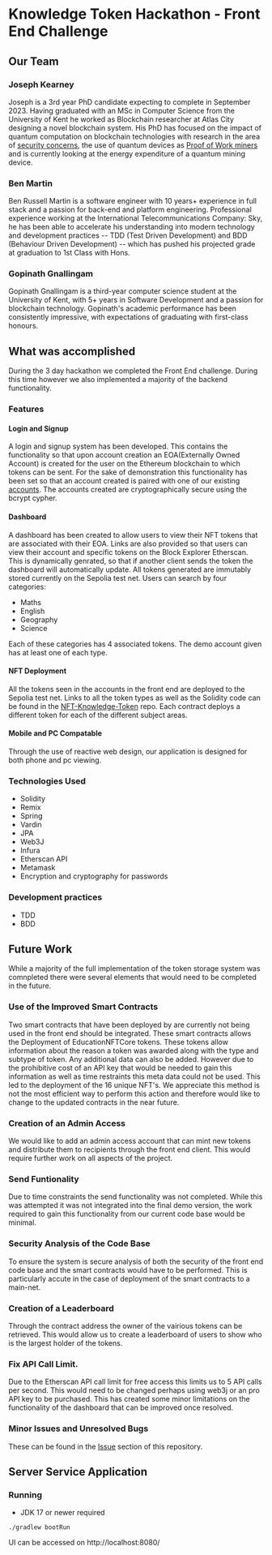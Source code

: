 # Knowledge Token Hackathon - Front End Challenge

## Our Team

### Joseph Kearney 

Joseph is a 3rd year PhD candidate expecting to complete in September 2023. Having graduated with an MSc in Computer Science from the University of Kent he worked as Blockchain researcher at Atlas City designing a novel blockchain system. His PhD has focused on the impact of quantum computation on blockchain technologies with research in the area of [security concerns](https://scholar.google.com/citations?view_op=view_citation&hl=en&user=txAlj-AAAAAJ&authuser=1&citation_for_view=txAlj-AAAAAJ:d1gkVwhDpl0C), the use of quantum devices as [Proof of Work miners](https://scholar.google.com/citations?view_op=view_citation&hl=en&user=txAlj-AAAAAJ&authuser=1&citation_for_view=txAlj-AAAAAJ:9yKSN-GCB0IC) and is currently looking at the energy expenditure of a quantum mining device. 

### Ben Martin

Ben Russell Martin is a software engineer with 10 years+ experience in full stack and a passion for back-end and platform engineering. Professional experience working at the International Telecommunications Company: Sky, he has been able to accelerate his understanding into modern technology and development practices -- TDD (Test Driven Development) and BDD (Behaviour Driven Development) -- which has pushed his projected grade at graduation to 1st Class with Hons.

### Gopinath Gnallingam

Gopinath Gnallingam is a third-year computer science student at the University of Kent, with 5+ years in Software Development and a passion for blockchain technology. Gopinath's academic performance has been consistently impressive, with expectations of graduating with first-class honours.

## What was accomplished 

During the 3 day hackathon we completed the Front End challenge. During this time however we also implemented a majority of the backend functionality. 

### Features

#### Login and Signup 

A login and signup system has been developed. This contains the functionality so that upon account creation an EOA(Externally Owned Account) is created for the user on the Ethereum blockchain to which tokens can be sent. For the sake of demonstration this functionality has been set so that an account created is paired with one of our existing [accounts](https://sepolia.etherscan.io/address/0xd05b7dc35264a651cf0baf51b9f26adcf103c824). The accounts created are cryptographically secure using the bcrypt cypher. 

#### Dashboard

A dashboard has been created to allow users to view their NFT tokens that are associated with their EOA. Links are also provided so that users can view their account and specific tokens on the Block Explorer Etherscan. This is dynamically genrated, so that if another client sends the token the dashboard will automatically update. All tokens generated are immutably stored currently on the Sepolia test net. Users can search by four categories:

- Maths
- English 
- Geography 
- Science 

Each of these categories has 4 associated tokens. The demo account given has at least one of each type. 

#### NFT Deployment

All the tokens seen in the accounts in the front end are deployed to the Sepolia test net. Links to all the token types as well as the Solidity code can be found in the [NFT-Knowledge-Token](https://github.com/Kent-Uni-Oxford-Hackathon/NFT-Knowledge-Token/blob/main/README.md) repo. Each contract deploys a different token for each of the different subject areas. 

#### Mobile and PC Compatable

Through the use of reactive web design, our application is designed for both phone and pc viewing. 

### Technologies Used

- Solidity
- Remix
- Spring 
- Vardin 
- JPA 
- Web3J 
- Infura 
- Etherscan API 
- Metamask 
- Encryption and cryptography for passwords

### Development practices 

- TDD
- BDD

## Future Work

While a majority of the full implementation of the token storage system was comnpleted there were several elements that would need to be completed in the future. 

### Use of the Improved Smart Contracts 

Two smart contracts that have been deployed by are currently not being used in the front end should be integrated. These smart contracts allows the Deployment of EducationNFTCore tokens. These tokens allow information about the reason a token was awarded along with the type and subtype of token. Any additional data can also be added. However due to the prohibitive cost of an API key that would be needed to gain this information as well as time restraints this meta data could not be used. This led to the deployment of the 16 unique NFT's. We appreciate this method is not the most efficient way to perform this action and therefore would like to change to the updated contracts in the near future. 

### Creation of an Admin Access

We would like to add an admin access account that can mint new tokens and distribute them to recipients through the front end client. This would require further work on all aspects of the project. 

### Send Funtionality 

Due to time constraints the send functionality was not completed. While this was attempted it was not integrated into the final demo version, the work required to gain this functionality from our current code base would be minimal. 

### Security Analysis of the Code Base

To ensure the system is secure analysis of both the security of the front end code base and the smart contracts would have to be performed. This is particularly accute in the case of deployment of the smart contracts to a main-net. 

### Creation of a Leaderboard

Through the contract address the owner of the vairious tokens can be retrieved. This would allow us to create a leaderboard of users to show who is the largest holder of the tokens. 

### Fix API Call Limit. 

Due to the Etherscan API call limit for free access this limits us to 5 API calls per second. This would need to be changed perhaps using web3j or an pro API key to be purchased. This has created some minor limitations on the functionality of the dashboard that can be improved once resolved. 

### Minor Issues and Unresolved Bugs

These can be found in the [Issue](https://github.com/Kent-Uni-Oxford-Hackathon/front-end/issues) section of this repository. 

## Server Service Application
### Running
- JDK 17 or newer required
```shell
./gradlew bootRun
```
UI can be accessed on http://localhost:8080/
